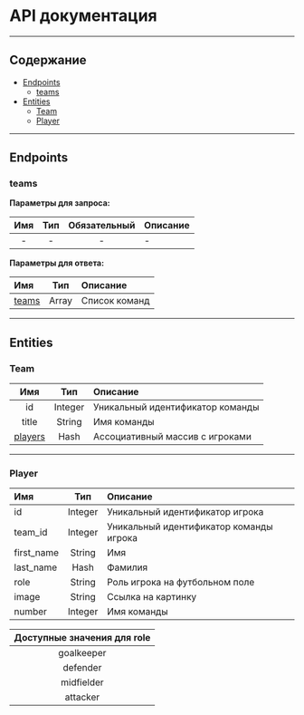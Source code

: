 API документация
============

----------

## Содержание

* [Endpoints](#endpoints)
    * [teams](#teams)
* [Entities](#entities)
    * [Team](#team)
    * [Player](#player)    

----------

## Endpoints
### teams

**Параметры для запроса:**

| Имя           |       Тип       | Обязательный | Описание                     |
|:-------------:|:---------------:|:------------:|:-----------------------------|
| - | - | - | - |

**Параметры для ответа:**

|    Имя   |    Тип    | Описание |
|:---------|:---------:|:---------|
| [teams](#team) | Array | Список команд |


----------

## Entities
### Team

|      Имя     | Тип         | Описание                   |
|:------------:|:-----------:|:---------------------------|
| id | Integer | Уникальный идентификатор команды |
| title | String | Имя команды |
| [players](#player) | Hash | Ассоциативный массив с игроками |

----------

### Player

|   Имя  |    Тип    |         Описание        |
|:-------|:---------:|:------------------------|
| id | Integer  | Уникальный идентификатор игрока |
| team_id | Integer  | Уникальный идентификатор команды игрока |
| first_name | String  | Имя |
| last_name  | Hash  | Фамилия |
| role | String  | Роль игрока на футбольном поле |
| image  | String  | Ссылка на картинку |
| number | Integer  | Имя команды |


|Доступные значения для role|
|:-------------------------:|
| goalkeeper |
| defender |
| midfielder |
| attacker |


